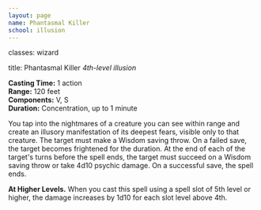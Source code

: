 ```yaml
---
layout: page
name: Phantasmal Killer
school: illusion
---
```

classes: wizard

title: Phantasmal Killer 
_4th-level illusion_ 

**Casting Time:** 1 action    
**Range:** 120 feet    
**Components:** V, S    
**Duration:** Concentration, up to 1 minute 

You tap into the nightmares of a creature you can see within range and create an illusory manifestation of its deepest fears, visible only to that creature. The target must make a Wisdom saving throw. On a failed save, the target becomes frightened for the duration. At the end of each of the target's turns before the spell ends, the target must succeed on a Wisdom saving throw or take 4d10 psychic damage. On a successful save, the spell ends. 

**At Higher Levels.** When you cast this spell using a spell slot of 5th level or higher, the damage increases by 1d10 for each slot level above 4th.